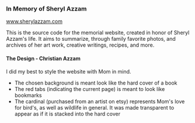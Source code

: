 ### In Memory of Sheryl Azzam

www.sherylazzam.com

This is the source code for the memorial website, created in 
honor of Sheryl Azzam's life. It aims to summarize, through 
family favorite photos, and archives of her art work, creative 
writings, recipes, and more.

#### The Design - Christian Azzam
I did my best to style the website with Mom in mind.

- The chosen background is meant look like the hard cover of a book
- The red tabs (indicating the current page) is meant to look like bookmarks
- The cardinal (purchased from an artist on etsy) represents Mom's love for 
bird's, as well as wildlife in general. It was made transparent to appear as if
it is stacked into the hard cover